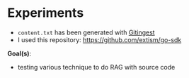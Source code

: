 # Experiments

- `content.txt` has been generated with [Gitingest](https://github.com/cyclotruc/gitingest)
- I used this repository: https://github.com/extism/go-sdk

**Goal(s)**:
- testing various technique to do RAG with source code